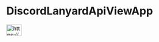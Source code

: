 # DiscordLanyardApiViewApp

<a href="https://www.youtube.com/c/https://www.youtube.com/watch?v=cqq6dguuqze&t=24s" target="blank"><img align="center" src="https://raw.githubusercontent.com/rahuldkjain/github-profile-readme-generator/master/src/images/icons/Social/youtube.svg" alt="https://www.youtube.com/watch?v=cqq6dguuqze&t=24s" height="30" width="40" /></a>
